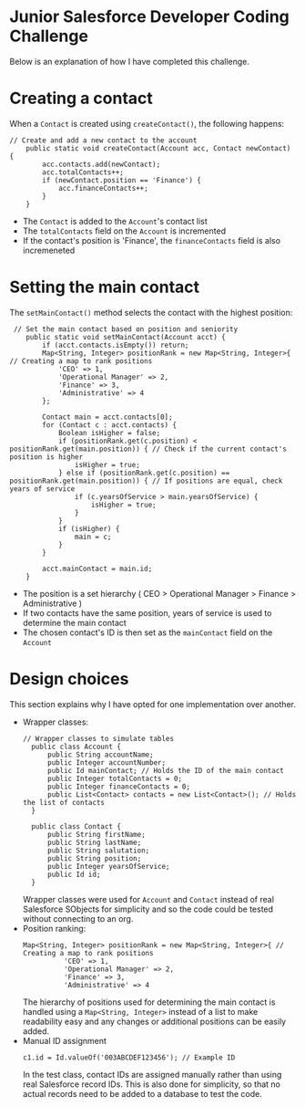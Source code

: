 # Junior Salesforce Developer Coding Challenge

Below is an explanation of how I have completed this challenge.

# Creating a contact
When a `Contact` is created using `createContact()`, the following happens:
``` apex
// Create and add a new contact to the account
    public static void createContact(Account acc, Contact newContact) {
        acc.contacts.add(newContact);
        acc.totalContacts++;
        if (newContact.position == 'Finance') {
            acc.financeContacts++;
        }
    }
```
- The `Contact` is added to the `Account`'s contact list
- The `totalContacts` field on the `Account` is incremented
- If the contact's position is 'Finance', the `financeContacts` field is also incremeneted

# Setting the main contact
The `setMainContact()` method selects the contact with the highest position:
``` apex
 // Set the main contact based on position and seniority
    public static void setMainContact(Account acct) {
        if (acct.contacts.isEmpty()) return;
        Map<String, Integer> positionRank = new Map<String, Integer>{ // Creating a map to rank positions
            'CEO' => 1,
            'Operational Manager' => 2,
            'Finance' => 3,
            'Administrative' => 4
        };
    
        Contact main = acct.contacts[0];
        for (Contact c : acct.contacts) {
            Boolean isHigher = false;
            if (positionRank.get(c.position) < positionRank.get(main.position)) { // Check if the current contact's position is higher
                isHigher = true;
            } else if (positionRank.get(c.position) == positionRank.get(main.position)) { // If positions are equal, check years of service
                if (c.yearsOfService > main.yearsOfService) {
                    isHigher = true;
                }
            }
            if (isHigher) { 
                main = c;
            }
        }

        acct.mainContact = main.id; 
    }
```
- The position is a set hierarchy ( CEO > Operational Manager > Finance > Administrative )
- If two contacts have the same position, years of service is used to determine the main contact
- The chosen contact's ID is then set as the `mainContact` field on the `Account`

# Design choices
This section explains why I have opted for one implementation over another.
- Wrapper classes:
  ``` apex
  // Wrapper classes to simulate tables
    public class Account {
        public String accountName;
        public Integer accountNumber;
        public Id mainContact; // Holds the ID of the main contact
        public Integer totalContacts = 0;
        public Integer financeContacts = 0;
        public List<Contact> contacts = new List<Contact>(); // Holds the list of contacts
    }
    
    public class Contact {
        public String firstName; 
        public String lastName;
        public String salutation;
        public String position; 
        public Integer yearsOfService;
        public Id id;
    }
  ```
  Wrapper classes were used for `Account` and `Contact` instead of real Salesforce SObjects for simplicity and so the code could be tested without connecting to an org.
- Position ranking:
  ``` apex
  Map<String, Integer> positionRank = new Map<String, Integer>{ // Creating a map to rank positions
            'CEO' => 1,
            'Operational Manager' => 2,
            'Finance' => 3,
            'Administrative' => 4
  ```
  The hierarchy of positions used for determining the main contact is handled using a `Map<String, Integer>` instead of a list to make readability easy and any changes or additional positions can be easily added. 
- Manual ID assignment
  ``` apex
  c1.id = Id.valueOf('003ABCDEF123456'); // Example ID
  ```
  In the test class, contact IDs are assigned manually rather than using real Salesforce record IDs. This is also done for simplicity, so that no actual records need to be added to a database to test the code.


